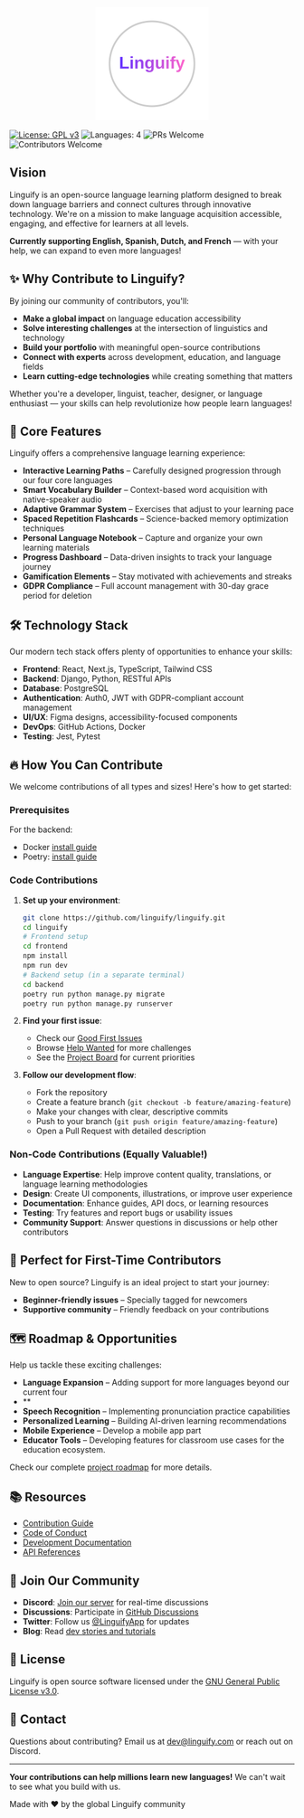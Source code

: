 <p align="center">
  <a href="https://www.linguify.com" target="_blank">
    <img src="https://github.com/lp-linguify/linguify/blob/develop/frontend/public/logo/circle-svg%20(2).svg" alt="Linguify" width="200" />
  </a>
</p>

[![License: GPL v3](https://img.shields.io/badge/License-GPLv3-blue.svg)](https://www.gnu.org/licenses/gpl-3.0)
![Languages: 4](https://img.shields.io/badge/Languages-4-green.svg)
![PRs Welcome](https://img.shields.io/badge/PRs-welcome-brightgreen.svg)
![Contributors Welcome](https://img.shields.io/badge/contributors-welcome-orange.svg)

## Vision

Linguify is an open-source language learning platform designed to break down language barriers and connect cultures through innovative technology. We're on a mission to make language acquisition accessible, engaging, and effective for learners at all levels.

**Currently supporting English, Spanish, Dutch, and French** — with your help, we can expand to even more languages!

## ✨ Why Contribute to Linguify?

By joining our community of contributors, you'll:

- **Make a global impact** on language education accessibility
- **Solve interesting challenges** at the intersection of linguistics and technology
- **Build your portfolio** with meaningful open-source contributions
- **Connect with experts** across development, education, and language fields
- **Learn cutting-edge technologies** while creating something that matters

Whether you're a developer, linguist, teacher, designer, or language enthusiast — your skills can help revolutionize how people learn languages!

## 🚀 Core Features

Linguify offers a comprehensive language learning experience:

- **Interactive Learning Paths** – Carefully designed progression through our four core languages
- **Smart Vocabulary Builder** – Context-based word acquisition with native-speaker audio
- **Adaptive Grammar System** – Exercises that adjust to your learning pace
- **Spaced Repetition Flashcards** – Science-backed memory optimization techniques
- **Personal Language Notebook** – Capture and organize your own learning materials
- **Progress Dashboard** – Data-driven insights to track your language journey
- **Gamification Elements** – Stay motivated with achievements and streaks
- **GDPR Compliance** – Full account management with 30-day grace period for deletion

## 🛠️ Technology Stack

Our modern tech stack offers plenty of opportunities to enhance your skills:

- **Frontend**: React, Next.js, TypeScript, Tailwind CSS
- **Backend**: Django, Python, RESTful APIs
- **Database**: PostgreSQL
- **Authentication**: Auth0, JWT with GDPR-compliant account management
- **UI/UX**: Figma designs, accessibility-focused components
- **DevOps**: GitHub Actions, Docker
- **Testing**: Jest, Pytest

## 🔥 How You Can Contribute

We welcome contributions of all types and sizes! Here's how to get started:

### Prerequisites

For the backend:
 - Docker [install guide](https://docs.docker.com/get-docker/)
 - Poetry: [install guide](https://python-poetry.org/docs/)

### Code Contributions

1. **Set up your environment**:
   ```bash
   git clone https://github.com/linguify/linguify.git
   cd linguify
   # Frontend setup
   cd frontend
   npm install
   npm run dev
   # Backend setup (in a separate terminal)
   cd backend
   poetry run python manage.py migrate
   poetry run python manage.py runserver
   ```

2. **Find your first issue**:
   - Check our [Good First Issues](https://github.com/linguify/linguify/labels/good%20first%20issue)
   - Browse [Help Wanted](https://github.com/linguify/linguify/labels/help%20wanted) for more challenges
   - See the [Project Board](https://github.com/linguify/linguify/projects) for current priorities

3. **Follow our development flow**:
   - Fork the repository
   - Create a feature branch (`git checkout -b feature/amazing-feature`)
   - Make your changes with clear, descriptive commits
   - Push to your branch (`git push origin feature/amazing-feature`)
   - Open a Pull Request with detailed description

### Non-Code Contributions (Equally Valuable!)

- **Language Expertise**: Help improve content quality, translations, or language learning methodologies
- **Design**: Create UI components, illustrations, or improve user experience
- **Documentation**: Enhance guides, API docs, or learning resources
- **Testing**: Try features and report bugs or usability issues
- **Community Support**: Answer questions in discussions or help other contributors

## 🌱 Perfect for First-Time Contributors

New to open source? Linguify is an ideal project to start your journey:

- **Beginner-friendly issues** – Specially tagged for newcomers
- **Supportive community** – Friendly feedback on your contributions

## 🗺️ Roadmap & Opportunities

Help us tackle these exciting challenges:

- **Language Expansion** – Adding support for more languages beyond our current four
- **
- **Speech Recognition** – Implementing pronunciation practice capabilities
- **Personalized Learning** – Building AI-driven learning recommendations
- **Mobile Experience** – Develop a mobile app part
- **Educator Tools** – Developing features for classroom use cases for the education ecosystem.

Check our complete [project roadmap](https://github.com/linguify/linguify/wiki/Roadmap) for more details.

## 📚 Resources

- [Contribution Guide](https://github.com/linguify/linguify/blob/main/CONTRIBUTING.md)
- [Code of Conduct](https://github.com/linguify/linguify/blob/main/CODE_OF_CONDUCT.md)
- [Development Documentation](https://github.com/linguify/linguify/wiki/Development-Guide)
- [API References](https://github.com/linguify/linguify/wiki/API-Docs)

## 🌟 Join Our Community

- **Discord**: [Join our server](https://discord.gg/linguify) for real-time discussions
- **Discussions**: Participate in [GitHub Discussions](https://github.com/linguify/linguify/discussions)
- **Twitter**: Follow us [@LinguifyApp](https://twitter.com/linguifyapp) for updates
- **Blog**: Read [dev stories and tutorials](https://linguify.com/blog)

## 📄 License

Linguify is open source software licensed under the [GNU General Public License v3.0](LICENSE).

## 📣 Contact

Questions about contributing? Email us at dev@linguify.com or reach out on Discord.

---

**Your contributions can help millions learn new languages!** We can't wait to see what you build with us.

Made with ❤️ by the global Linguify community
